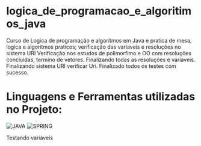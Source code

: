 # logica_de_programacao_e_algoritimos_java
Curso de Logica de programação e algoritmos em Java e pratica de mesa, logica e algoritmos praticos; verificação das variaveis e resoluções no sistema URI
Verificação nos estudos de polimorfimo e OO com resoluções concluidas, termino de vetores. Finalizando todas as resoluções e variaveis. Finalizando sistema URI verificar Uri. Finalizado todos os testes com sucesso.
# Linguagens e Ferramentas utilizadas no Projeto:

![JAVA](https://img.shields.io/badge/Java-ED8B00?style=for-the-badge&logo=openjdk&logoColor=white)
![SPRING](https://img.shields.io/badge/Spring-6DB33F?style=for-the-badge&logo=spring&logoColor=white)

Testando variáveis 
